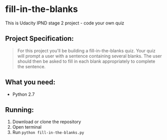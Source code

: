 # fill-in-the-blanks

This is Udacity IPND stage 2 project - code your own quiz

## Project Specification:

> For this project you'll be building a fill-in-the-blanks quiz. Your quiz will prompt a user with a sentence containing several blanks. 
The user should then be asked to fill in each blank appropriately to complete the sentence.

## What you need:
* Python 2.7

## Running:
1. Download or clone the repository
2. Open terminal
3. Run `python fill-in-the-blanks.py`
